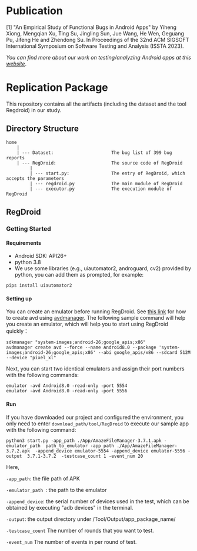 # Publication

[1] "An Empirical Study of Functional Bugs in Android Apps" by Yiheng Xiong, Mengqian Xu, Ting Su, Jingling Sun, Jue Wang, He Wen, Geguang Pu, Jifeng He and Zhendong Su. In Proceedings of the 32nd ACM SIGSOFT International Symposium on Software Testing and Analysis (ISSTA 2023).


*You can find more about our work on testing/analyzing Android apps at this [website](https://tingsu.github.io/files/mobile-app-analysis.html)*.

# Replication Package
This repository contains all the artifacts (including the dataset and the tool Regdroid) in our study.

## Directory Structure

    home
        |
        | --- Dataset:                      The bug list of 399 bug reports
        | --- RegDroid:                     The source code of RegDroid
             |
             | --- start.py:                The entry of RegDroid, which accepts the parameters
             | --- regdroid.py              The main module of RegDroid
             | --- executor.py              The execution module of RegDroid

## RegDroid

### Getting Started


#### Requirements

- Android SDK: API26+
- python 3.8
- We use some libraries (e.g., uiautomator2, androguard, cv2) provided by python, you can add them as prompted, for example:

```
pips install uiautomator2
```

#### Setting up

You can create an emulator before running RegDroid. See [this link](https://stackoverflow.com/questions/43275238/how-to-set-system-images-path-when-creating-an-android-avd) for how to create avd using [avdmanager](https://developer.android.com/studio/command-line/avdmanager).
The following sample command will help you create an emulator, which will help you to start using RegDroid quickly：

```
sdkmanager "system-images;android-26;google_apis;x86"
avdmanager create avd --force --name Android8.0 --package 'system-images;android-26;google_apis;x86' --abi google_apis/x86 --sdcard 512M --device "pixel_xl"
```

Next, you can start two identical emulators and assign their port numbers with the following commands:

```
emulator -avd Android8.0 -read-only -port 5554
emulator -avd Android8.0 -read-only -port 5556
```

#### Run

If you have downloaded our project and configured the environment, you only need to enter ``download_path/tool/RegDroid`` to execute our sample app with the following command:

```
python3 start.py -app_path ./App/AmazeFileManager-3.7.1.apk -emulator_path  path_to_emulator -app_path ./App/AmazeFileManager-3.7.2.apk  -append_device emulator-5554 -append_device emulator-5556 -output  3.7.1-3.7.2  -testcase_count 1 -event_num 20
```

Here,

``-app_path``: the file path of APK

``-emulator_path ``: the path to the emulator

``-append_device``: the serial number of devices used in the test, which can be obtained by executing "adb devices" in the terminal.

``-output``: the output directory under /Tool/Output/app_package_name/

``-testcase_count`` The number of rounds that you want to test.

``-event_num`` The number of events in per round of test.

